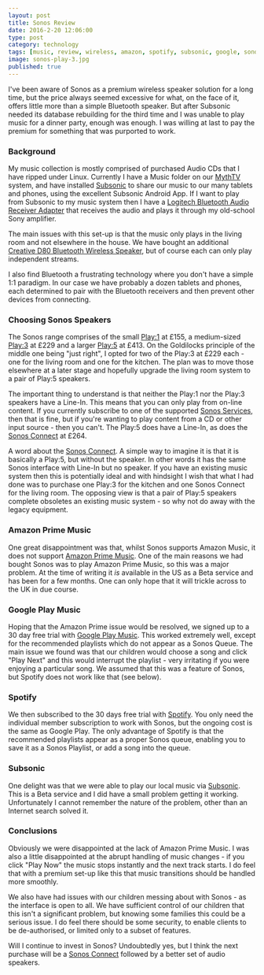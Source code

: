 ```yaml
--- 
layout: post 
title: Sonos Review
date: 2016-2-20 12:06:00
type: post 
category: technology
tags: [music, review, wireless, amazon, spotify, subsonic, google, sonos]
image: sonos-play-3.jpg
published: true
---
```


I've been aware of Sonos as a premium wireless speaker solution for a long time, but the price always seemed excessive for what, on the face of it, offers little more than a simple Bluetooth speaker. 
But after Subsonic needed its database rebuilding for the third time and I was unable to play music for a dinner party, enough was enough. 
I was willing at last to pay the premium for something that was purported to work.

<!--more-->

### Background

My music collection is mostly comprised of purchased Audio CDs that I have ripped under Linux. 
Currently I have a Music folder on our [MythTV] system, and have installed [Subsonic] to share our music to our many tablets and phones, using the excellent Subsonic Android App.
If I want to play from Subsonic to my music system then I have a [Logitech Bluetooth Audio Receiver Adapter] that receives the audio and plays it through my old-school Sony amplifier.

The main issues with this set-up is that the music only plays in the living room and not elsewhere in the house. 
We have bought an additional [Creative D80 Bluetooth Wireless Speaker], but of course each can only play independent streams. 

I also find Bluetooth a frustrating technology where you don't have a simple 1:1 paradigm. 
In our case we have probably a dozen tablets and phones, each determined to pair with the Bluetooth receivers and then prevent other devices from connecting. 

### Choosing Sonos Speakers

The Sonos range comprises of the small [Play:1] at £155, a medium-sized [Play:3] at £229 and a larger [Play:5] at £413. 
On the Goldilocks principle of the middle one being "just right", I opted for two of the Play:3 at £229 each - one for the living room and one for the kitchen. 
The plan was to move those elsewhere at a later stage and hopefully upgrade the living room system to a pair of Play:5 speakers.

The important thing to understand is that neither the Play:1 nor the Play:3 speakers have a Line-In. 
This means that you can only play from on-line content. 
If you currently subscribe to one of the supported [Sonos Services], then that is fine, but if you're wanting to play content from a CD or other input source - then you can't.
The Play:5 does have a Line-In, as does the [Sonos Connect] at £264.

A word about the [Sonos Connect]. 
A simple way to imagine it is that it is basically a Play:5, but without the speaker. 
In other words it has the same Sonos interface with Line-In but no speaker.
If you have an existing music system then this is potentially ideal and with hindsight I wish that what I had done was to purchase one Play:3 for the kitchen and one Sonos Connect for the living room.
The opposing view is that a pair of Play:5 speakers complete obsoletes an existing music system - so why not do away with the legacy equipment.

### Amazon Prime Music

One great disappointment was that, whilst Sonos supports Amazon Music, it does not support [Amazon Prime Music]. 
One of the main reasons we had bought Sonos was to play Amazon Prime Music, so this was a major problem. 
At the time of writing it *is* available in the US as a Beta service and has been for a few months. 
One can only hope that it will trickle across to the UK in due course. 

### Google Play Music

Hoping that the Amazon Prime issue would be resolved, we signed up to a 30 day free trial with [Google Play Music]. 
This worked extremely well, except for the recommended playlists which do not appear as a Sonos Queue. 
The main issue we found was that our children would choose a song and click "Play Next" and this would interrupt the playlist - very irritating if you were enjoying a particular song.
We assumed that this was a feature of Sonos, but Spotify does not work like that (see below). 

### Spotify

We then subscribed to the 30 days free trial with [Spotify]. 
You only need the individual member subscription to work with Sonos, but the ongoing cost is the same as Google Play. 
The only advantage of Spotify is that the recommended playlists appear as a proper Sonos queue, enabling you to save it as a Sonos Playlist, or add a song into the queue.

### Subsonic

One delight was that we were able to play our local music via [Subsonic]. 
This is a Beta service and I did have a small problem getting it working. 
Unfortunately I cannot remember the nature of the problem, other than an Internet search solved it.

### Conclusions

Obviously we were disappointed at the lack of Amazon Prime Music. 
I was also a little disappointed at the abrupt handling of music changes - if you click "Play Now" the music stops instantly and the next track starts. 
I do feel that with a premium set-up like this that music transitions should be handled more smoothly. 

We also have had issues with our children messing about with Sonos - as the interface is open to all. 
We have sufficient control of our children that this isn't a significant problem, but knowing some families this could be a serious issue. 
I do feel there should be some security, to enable clients to be de-authorised, or limited only to a subset of features. 

Will I continue to invest in Sonos? Undoubtedly yes, but I think the next purchase will be a [Sonos Connect] followed by a better set of audio speakers.

[Amazon Prime Music]: http://www.amazon.co.uk/PrimeMusic
[Google Play Music]: https://play.google.com/music/
[Spotify]: http://www.spotify.com
[Sonos Services]: http://www.sonos.com/en-gb/streaming-music?r=1
[Sonos Connect]: http://www.amazon.co.uk/gp/product/B001G7PLTQ/ref=as_li_tl?ie=UTF8&camp=1634&creative=19450&creativeASIN=B001G7PLTQ&linkCode=as2&tag=robsquadnet-21
[Play:5]: http://www.amazon.co.uk/gp/product/B015MWS9NU/ref=as_li_tl?ie=UTF8&camp=1634&creative=19450&creativeASIN=B015MWS9NU&linkCode=as2&tag=robsquadnet-21
[Play:3]: http://www.amazon.co.uk/gp/product/B005CI5H3U/ref=as_li_tl?ie=UTF8&camp=1634&creative=19450&creativeASIN=B005CI5H3U&linkCode=as2&tag=robsquadnet-21
[Play:1]: http://www.amazon.co.uk/gp/product/B00FMS1KO0/ref=as_li_tl?ie=UTF8&camp=1634&creative=19450&creativeASIN=B00FMS1KO0&linkCode=as2&tag=robsquadnet-21
[Creative D80 Bluetooth Wireless Speaker]: http://www.amazon.co.uk/gp/product/B0056XMVZS/ref=as_li_tl?ie=UTF8&camp=1634&creative=19450&creativeASIN=B0056XMVZS&linkCode=as2&tag=robsquadnet-21
[Logitech Bluetooth Audio Receiver Adapter]: http://www.amazon.co.uk/gp/product/B00IJYG4FY/ref=as_li_tl?ie=UTF8&camp=1634&creative=19450&creativeASIN=B00IJYG4FY&linkCode=as2&tag=robsquadnet-21
[MythTV]: /tag/mythtv/
[Subsonic]: http://www.subsonic.org
